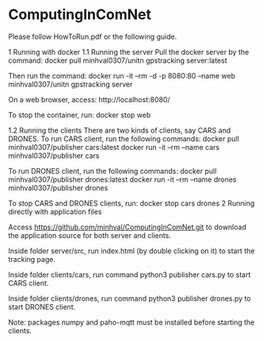 # ComputingInComNet

Please follow HowToRun.pdf or the following guide.

1 Running with docker
1.1 Running the server
Pull the docker server by the command: docker pull minhval0307/unitn gpstracking server:latest

Then run the command: docker run -it –rm -d -p 8080:80 –name web minhval0307/unitn gpstracking server

On a web browser, access: http://localhost:8080/

To stop the container, run: docker stop web

1.2 Running the clients
There are two kinds of clients, say CARS and DRONES.
To run CARS client, run the following commands:
docker pull minhval0307/publisher cars:latest
docker run -it –rm –name cars minhval0307/publisher cars

To run DRONES client, run the following commands:
docker pull minhval0307/publisher drones:latest
docker run -it –rm –name drones minhval0307/publisher drones

To stop CARS and DRONES clients, run:
docker stop cars drones
2 Running directly with application files

Access https://github.com/minhval/ComputingInComNet.git to download the application source for both
server and clients.

Inside folder server/src, run index.html (by double clicking on it) to start the tracking page.

Inside folder clients/cars, run command python3 publisher cars.py to start CARS client.

Inside folder clients/drones, run command python3 publisher drones.py to start DRONES client.

Note: packages numpy and paho-mqtt must be installed before starting the clients.
